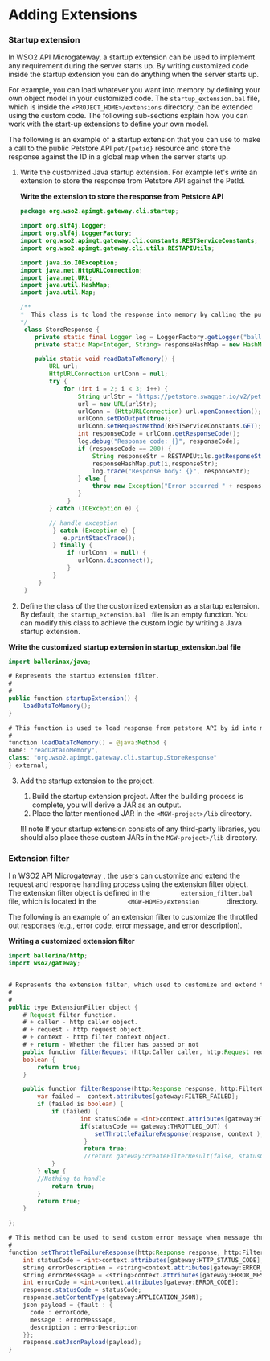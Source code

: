 # Adding Extensions

### Startup extension

In WSO2 API Microgateway, a startup extension can be used to implement any requirement during the server starts up. By writing customized code inside the startup extension you can do anything when the server starts up.

For example, you can load whatever you want into memory by defining your own object model in your customized code. The `startup_extension.bal` file, which is inside the `<PROJECT_HOME>/extensions` directory, can be extended using the custom code. The following sub-sections explain how you can work with the start-up extensions to define your own model.

The following is an example of a startup extension that you can use to make a call to the public Petstore API `pet/{petid}` resource and store the response against the ID in a global map when the server starts up.

1.  Write the customized Java startup extension.
    For example let's write an extension to store the response from Petstore API against the PetId.

    **Write the extension to store the response from Petstore API**

    ``` java
    package org.wso2.apimgt.gateway.cli.startup;

    import org.slf4j.Logger;
    import org.slf4j.LoggerFactory;
    import org.wso2.apimgt.gateway.cli.constants.RESTServiceConstants;
    import org.wso2.apimgt.gateway.cli.utils.RESTAPIUtils;

    import java.io.IOException;
    import java.net.HttpURLConnection;
    import java.net.URL;
    import java.util.HashMap;
    import java.util.Map;

    /**
    *  This class is to load the response into memory by calling the public Petstore API against id.
    */
     class StoreResponse {
        private static final Logger log = LoggerFactory.getLogger("ballerina");
        private static Map<Integer, String> responseHashMap = new HashMap<>();

        public static void readDataToMemory() {
            URL url;
            HttpURLConnection urlConn = null;
            try {
                for (int i = 2; i < 3; i++) {
                    String urlStr = "https://petstore.swagger.io/v2/pet/" + i;
                    url = new URL(urlStr);
                    urlConn = (HttpURLConnection) url.openConnection();
                    urlConn.setDoOutput(true);
                    urlConn.setRequestMethod(RESTServiceConstants.GET);
                    int responseCode = urlConn.getResponseCode();
                    log.debug("Response code: {}", responseCode);
                    if (responseCode == 200) {
                        String responseStr = RESTAPIUtils.getResponseString(urlConn.getInputStream());
                        responseHashMap.put(i,responseStr);
                        log.trace("Response body: {}", responseStr);
                    } else {
                        throw new Exception("Error occurred " + responseCode);
                    }
                 }
            } catch (IOException e) {

            // handle exception
             } catch (Exception e) {
                e.printStackTrace();
             } finally {
                 if (urlConn != null) {
                    urlConn.disconnect();
                 }
             }
         }
     }
    ```

2.  Define the class of the the customized extension as a startup extension.
By default, the `startup_extension.bal ` file is an empty function. You can modify this class to achieve the custom logic by writing a Java startup extension.

**Write the customized startup extension in startup\_extension.bal file**

``` java
import ballerinax/java;

# Represents the startup extension filter.
#
#
public function startupExtension() {
    loadDataToMemory();
}

# This function is used to load response from petstore API by id into memory during the server starts up.
#
function loadDataToMemory() = @java:Method {
name: "readDataToMemory",
class: "org.wso2.apimgt.gateway.cli.startup.StoreResponse"
} external;
```

3. Add the startup extension to the project.
   1.  Build the startup extension project.
       After the building process is complete, you will derive a JAR as an output.
   2.  Place the latter mentioned JAR in the `<MGW-project>/lib` directory.

    !!! note
        If your startup extension consists of any third-party libraries, you should also place these custom JARs in the `MGW-project>/lib` directory.

### Extension filter

I n WSO2 API Microgateway , the users can customize and extend the request and response handling process using the extension filter object. The extension filter object is defined in the `         extension_filter.bal        ` file, which is located in the `         <MGW-HOME>/extension        ` directory.

The following is an example of an extension filter to customize the throttled out responses (e.g., error code, error message, and error description).

**Writing a customized extension filter**

``` java
import ballerina/http;
import wso2/gateway;


# Represents the extension filter, which used to customize and extend the request and response handling
#
#
public type ExtensionFilter object {
    # Request filter function.
    # + caller - http caller object.
    # + request - http request object.
    # + context - http filter context object.
    # + return - Whether the filter has passed or not
    public function filterRequest (http:Caller caller, http:Request request, http:FilterContext context) returns
    boolean {
        return true;
    }

    public function filterResponse(http:Response response, http:FilterContext context) returns boolean {
        var failed =  context.attributes[gateway:FILTER_FAILED];
        if (failed is boolean) {
            if (failed) {
                    int statusCode = <int>context.attributes[gateway:HTTP_STATUS_CODE];
                    if(statusCode == gateway:THROTTLED_OUT) {
                        setThrottleFailureResponse(response, context );
                     } 
                     return true;
                     //return gateway:createFilterResult(false, statusCode, errorMessage);
            }
        } else {
        //Nothing to handle
            return true;
        }
        return true;
    }

};

# This method can be used to send custom error message when message throttled out
#
function setThrottleFailureResponse(http:Response response, http:FilterContext context) {
    int statusCode = <int>context.attributes[gateway:HTTP_STATUS_CODE];
    string errorDescription = <string>context.attributes[gateway:ERROR_DESCRIPTION];
    string errorMesssage = <string>context.attributes[gateway:ERROR_MESSAGE];
    int errorCode = <int>context.attributes[gateway:ERROR_CODE];
    response.statusCode = statusCode;
    response.setContentType(gateway:APPLICATION_JSON);
    json payload = {fault : {
      code : errorCode,
      message : errorMesssage,
      description : errorDescription
    }};
    response.setJsonPayload(payload);
}
```
